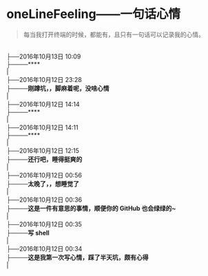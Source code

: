 oneLineFeeling——一句话心情
=============

>每当我打开终端的时候，都能有，且只有一句话可以记录我的心情。


<br />├──2016年10月13日 10:09
<br />├────****
<br />|
<br />├──2016年10月12日 23:28
<br />├────**刚蹲坑，，脚麻着呢，没啥心情**
<br />|
<br />├──2016年10月12日 14:14
<br />├────****
<br />|
<br />├──2016年10月12日 14:11
<br />├────****
<br />|
<br />├──2016年10月12日 12:15
<br />├────**还行吧，睡得挺爽的**
<br />|
<br />├──2016年10月12日 00:56
<br />├────**太晚了，，想睡觉了**
<br />|
<br />├──2016年10月12日 00:36
<br />├────**这是一件有意思的事情，顺便你的 GitHub 也会绿绿的~**
<br />|
<br />├──2016年10月12日 00:35
<br />├────**写 shell**
<br />|
<br />├──2016年10月12日 00:34
<br />├────**这是我第一次写心情，踩了半天坑，颇有心得**
<br />|

